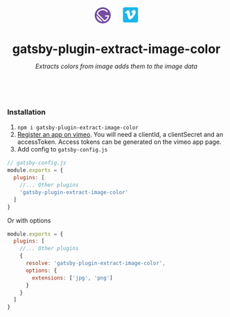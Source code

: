 <div style="text-align: center; padding: 50px 0px;">
  <img src="./logos.png" style="max-width: 100px" />
  <div style="max-width: 500px; margin: 0 auto;">
    <h1 style="border-bottom: none; margin-bottom: 0px;">gatsby-plugin-extract-image-color</h1>
    <p style="font-style: italic">Extracts colors from image adds them to the image data</p>
  </div>
</div>

### Installation

1. `npm i gatsby-plugin-extract-image-color`
2. [Register an app on vimeo](https://developer.vimeo.com/apps/new). You will need a clientId, a clientSecret and an accessToken. Access tokens can be generated on the vimeo app page.
3. Add config to `gatsby-config.js`

```js
// gatsby-config.js
module.exports = {
  plugins: [
    //... Other plugins
    'gatsby-plugin-extract-image-color'
  ]
}
```

Or with options

```js
module.exports = {
  plugins: [
    //... Other plugins
    {
      resolve: 'gatsby-plugin-extract-image-color',
      options: {
        extensions: ['jpg', 'png']
      }
    }
  ]
}
```
